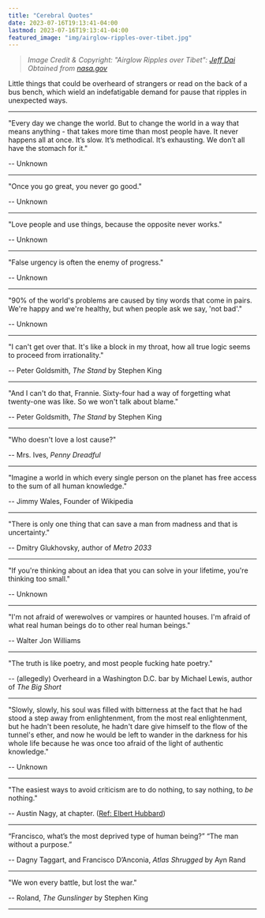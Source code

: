 ```yaml
---
title: "Cerebral Quotes"
date: 2023-07-16T19:13:41-04:00
lastmod: 2023-07-16T19:13:41-04:00
featured_image: "img/airglow-ripples-over-tibet.jpg"
---
```


> *Image Credit & Copyright: "Airglow Ripples over Tibet": [Jeff Dai](http://www.flickr.com/photos/jeffdai/)
> Obtained from [nasa.gov](https://apod.nasa.gov/apod/ap221120.html)*

Little things that could be overheard of strangers or read on the back of a bus bench, which wield an indefatigable demand for pause that ripples in
unexpected ways.

---

"Every day we change the world.  But to change the world in a way that means anything - that takes more time than most people have.  It never happens
all at once.  It’s slow.  It’s methodical.  It’s exhausting.  We don’t all have the stomach for it."

-- Unknown

---

"Once you go great, you never go good."

-- Unknown

---

"Love people and use things, because the opposite never works."

-- Unknown

---

"False urgency is often the enemy of progress."

-- Unknown

---

"90% of the world's problems are caused by tiny words that come in pairs.  We're happy and we're healthy, but when people ask we say, 'not bad'."

-- Unknown

---

"I can't get over that. It's like a block in my throat, how all true logic seems to proceed from irrationality."

-- Peter Goldsmith, *The Stand* by Stephen King

---

"And I can't do that, Frannie. Sixty-four had a way of forgetting what twenty-one was like. So we won't talk about blame."

-- Peter Goldsmith, *The Stand* by Stephen King

---

"Who doesn't love a lost cause?"

-- Mrs. Ives, *Penny Dreadful*

---

"Imagine a world in which every single person on the planet has free access to the sum of all human knowledge."

-- Jimmy Wales, Founder of Wikipedia

---

"There is only one thing that can save a man from madness and that is uncertainty."

-- Dmitry Glukhovsky, author of *Metro 2033*

---

"If you're thinking about an idea that you can solve in your lifetime, you're thinking too small."

-- Unknown

---

"I'm not afraid of werewolves or vampires or haunted houses.  I'm afraid of what real human beings do to other real human beings."

-- Walter Jon Williams

---

"The truth is like poetry, and most people fucking hate poetry."

-- (allegedly) Overheard in a Washington D.C. bar by Michael Lewis, author of *The Big Short*

---

"Slowly, slowly, his soul was filled with bitterness at the fact that he had stood a step away from enlightenment, from the most real enlightenment,
but he hadn't been resolute, he hadn't dare give himself to the flow of the tunnel's ether, and now he would be left to wander in the darkness for his
whole life because he was once too afraid of the light of authentic knowledge."

-- Unknown

---

"The easiest ways to avoid criticism are to do nothing, to say nothing, to *be* nothing."

-- Austin Nagy, at chapter.  ([Ref: Elbert Hubbard](https://philosiblog.com/2013/07/12/to-avoid-criticism-say-nothing-do-nothing-and-be-nothing/))

---

“Francisco, what’s the most deprived type of human being?”
“The man without a purpose.”

-- Dagny Taggart, and Francisco D’Anconia, *Atlas Shrugged* by Ayn Rand

---

"We won every battle, but lost the war."

-- Roland, *The Gunslinger* by Stephen King

---